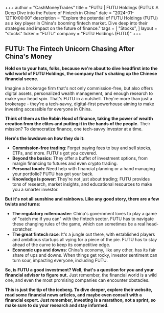 +++
author = "CashMoneyTrades"
title = "FUTU |  FUTU Holdings (FUTU): A Deep Dive into the Future of Fintech in China"
date = "2024-01-12T10:00:00"
description = "Explore the potential of FUTU Holdings (FUTU) as a key player in China's booming fintech market. Dive deep into their strategies and impact on the future of finance."
tags = [
"Stocks",
]
layout = "stocks"
ticker = "FUTU"
company = "FUTU Holdings (FUTU)"
+++
        


## FUTU: The Fintech Unicorn Chasing After China's Money

**Hold on to your hats, folks, because we're about to dive headfirst into the wild world of FUTU Holdings, the company that's shaking up the Chinese financial scene.**

Imagine a brokerage firm that's not only commission-free, but also offers digital assets, personalized wealth management, and enough research to make your head spin. That's FUTU in a nutshell. They're more than just a brokerage - they're a tech-savvy, digital-first powerhouse aiming to make investing accessible for everyone in China.

**Think of them as the Robin Hood of finance, taking the power of wealth creation from the elites and putting it in the hands of the people.** Their mission? To democratize finance, one tech-savvy investor at a time.

**Here's the lowdown on how they do it:**

* **Commission-free trading**: Forget paying fees to buy and sell stocks, ETFs, and more. FUTU's got you covered.
* **Beyond the basics**: They offer a buffet of investment options, from margin financing to futures and even crypto trading.
* **Personal touch**:  Need help with financial planning or a hand managing your portfolio? FUTU has got your back.
* **Knowledge is power**: They're not just about trading; FUTU provides tons of research, market insights, and educational resources to make you a smarter investor.

**But it's not all sunshine and rainbows. Like any good story, there are a few twists and turns:**

* **The regulatory rollercoaster**: China's government loves to play a game of "catch me if you can" with the fintech sector. FUTU has to navigate these changing rules of the game, which can sometimes be a real head-scratcher.
* **The great fintech race**:  It's a jungle out there, with established players and ambitious startups all vying for a piece of the pie. FUTU has to stay ahead of the curve to keep its competitive edge.
* **Economic ups and downs**: China's economy, like any other, has its fair share of ups and downs. When things get rocky, investor sentiment can turn sour, impacting everyone, including FUTU.

**So, is FUTU a good investment? Well, that's a question for you and your financial advisor to figure out.**  Just remember, the financial world is a wild one, and even the most promising companies can encounter obstacles. 

**This is just the tip of the iceberg. To dive deeper, explore their website, read some financial news articles, and maybe even consult with a financial expert.  Just remember, investing is a marathon, not a sprint, so make sure to do your research and stay informed.** 

        